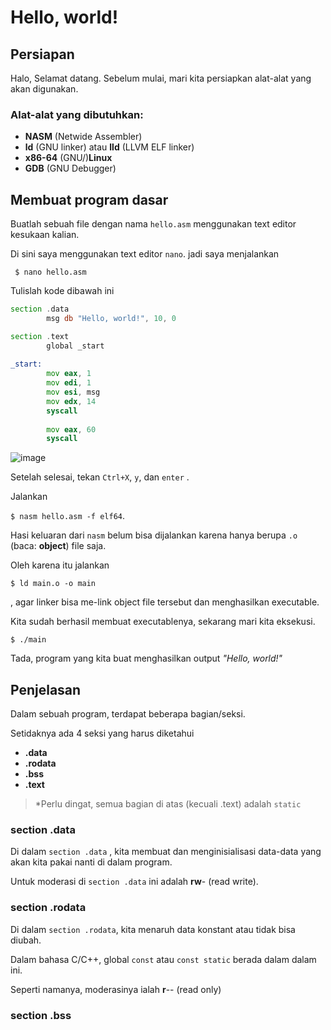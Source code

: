 # Hello, world!

## Persiapan
Halo, Selamat datang. Sebelum mulai, mari kita persiapkan alat-alat yang akan digunakan.

### Alat-alat yang dibutuhkan:
* **NASM** (Netwide Assembler)
* **ld** (GNU linker) atau **lld** (LLVM ELF linker)
* **x86-64** (GNU/)**Linux**
* **GDB** (GNU Debugger)

## Membuat program dasar
Buatlah sebuah file dengan nama `hello.asm` menggunakan text editor kesukaan kalian.

Di sini saya menggunakan text editor `nano`. jadi saya menjalankan 

` $ nano hello.asm`

Tulislah kode dibawah ini

```asm
section .data
        msg db "Hello, world!", 10, 0

section .text
        global _start
        
_start:
        mov eax, 1
        mov edi, 1
        mov esi, msg
        mov edx, 14
        syscall
        
        mov eax, 60
        syscall
```

![image](https://user-images.githubusercontent.com/86765295/167251304-1c00f27a-740d-4a30-aa96-a12476b0c950.png)



Setelah selesai, tekan `Ctrl+X`, `y`, dan `enter` .

Jalankan 

`$ nasm hello.asm -f elf64`.

Hasi keluaran dari `nasm` belum bisa dijalankan karena hanya berupa `.o` (baca: **object**) file saja.

Oleh karena itu jalankan 

`$ ld main.o -o main`

, agar linker bisa me-link object file tersebut dan menghasilkan executable.

Kita sudah berhasil membuat executablenya, sekarang mari kita eksekusi.

`$ ./main`

Tada, program yang kita buat menghasilkan output _"Hello, world!"_

## Penjelasan

Dalam sebuah program, terdapat beberapa bagian/seksi.

Setidaknya ada 4 seksi yang harus diketahui

* **.data**
* **.rodata**
* **.bss**
* **.text**

> *Perlu dingat, semua bagian di atas (kecuali .text) adalah `static`

### section .data

Di dalam `section .data` , kita membuat dan menginisialisasi data-data yang akan kita pakai nanti di dalam program. 

Untuk moderasi di `section .data` ini adalah **rw**- (read write).

### section .rodata

Di dalam `section .rodata`, kita menaruh data konstant atau tidak bisa diubah.

Dalam bahasa C/C++, global `const` atau `const static` berada dalam dalam ini.

Seperti namanya, moderasinya ialah **r**-- (read only)

### section .bss


